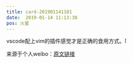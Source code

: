 ```yaml
---
title: card-201901141101
date:  2019-01-14 11:13:38
pos: 火星
---
```

vscode配上vim的插件感觉才是正确的食用方式。<span class="url-icon"><img alt=[爱你] src="https://h5.sinaimg.cn/m/emoticon/icon/default/d_aini-09d5f3f870.png" style="width:1em; height:1em;" /></span> 

来源于个人weibo：[原文链接](https://m.weibo.cn/status/HbSL7vch7?mblogid=HbSL7vch7)